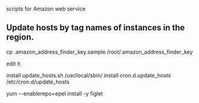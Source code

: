 scripts for Amazon web service

## Update hosts by tag names of instances in the region.

cp .amazon_address_finder_key.sample /root/.amazon_address_finder_key

edit it.

install update_hosts.sh /usr/local/sbin/
install cron.d.update_hosts /etc/cron.d/update_hosts

yum --enablerepo=epel install -y figlet
